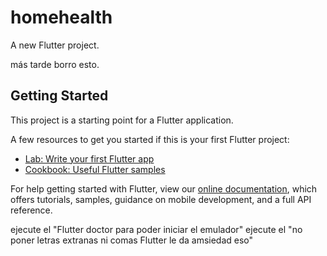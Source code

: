 # homehealth

A new Flutter project.

más tarde borro esto.

## Getting Started

This project is a starting point for a Flutter application.

A few resources to get you started if this is your first Flutter project:

- [Lab: Write your first Flutter app](https://flutter.dev/docs/get-started/codelab)
- [Cookbook: Useful Flutter samples](https://flutter.dev/docs/cookbook)

For help getting started with Flutter, view our
[online documentation](https://flutter.dev/docs), which offers tutorials,
samples, guidance on mobile development, and a full API reference.

ejecute el "Flutter doctor para poder iniciar el emulador"
ejecute el "no poner letras extranas ni comas Flutter le da amsiedad eso"
